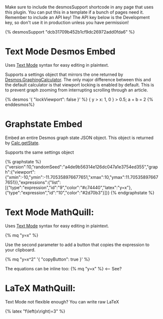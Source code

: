 <!DOCTYPE html>

Make sure to include the desmosSupport shortcode in any page that uses this plugin. You can put this in a template if a bunch of pages need it. Remember to include an API key! The API key below is the Development key, so don't use it in production unless you have permission!

{% desmosSupport "dcb31709b452b1cf9dc26972add0fda6" %}

<style>

.eleventy-desmos-dcg-container {
  height: 30vh;
}
</style>

# Text Mode Desmos Embed

Uses [Text Mode](https://www.desmodder.com/text-mode/) syntax for easy editing in plaintext.

Supports a settings object that mirrors the one returned by [Desmos.GraphingCalculator](https://www.desmos.com/api/v1.8/docs/index.html#document-calculator). The only major difference between this and the default calculator is that viewport locking is enabled by default. This is to prevent graph zooming from interrupting scrolling through an article.

{% desmos '{ "lockViewport": false }' %}
{ y > x: 1, 0 } > 0.5;
a + b = 2
{% enddesmos%}

# Graphstate Embed

Embed an entire Desmos graph state JSON object. This object is returned by [Calc.getState](https://www.desmos.com/api/v1.8/docs/index.html#document-saving-and-loading).

Supports the same settings object

{% graphstate %}
{"version":10,"randomSeed":"a4de9b56314e126dc047a1e3754ed355","graph":{"viewport":{"xmin":-10,"ymin":-11.705358976677651,"xmax":10,"ymax":11.705358976677651}},"expressions":{"list":[{"type":"expression","id":"9","color":"#c74440","latex":"y=x"},{"type":"expression","id":"10","color":"#2d70b3"}]}}
{% endgraphstate %}

# Text Mode MathQuill:

Uses [Text Mode](https://www.desmodder.com/text-mode/) syntax for easy editing in plaintext.

{% mq "y=x" %}

Use the second parameter to add a button that copies the expression to your clipboard.

{% mq "y=x^2" '{ "copyButton": true }' %}

The equations can be inline too: {% mq "y=x" %} &lt;-- See?

# LaTeX MathQuill:

Text Mode not flexible enough? You can write raw LaTeX

{% latex "f\\left(x\\right)=3" %}
